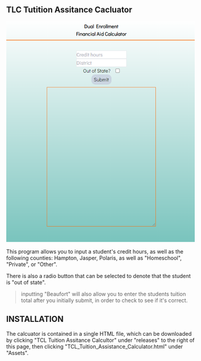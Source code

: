 ## TLC Tutition Assitance Cacluator

<p align="center">
  <img src="https://github.com/Kevin-Schnaubelt-Jr/Sara-Calculators/blob/main/FinancialAidCalc.png"/>
</p>





This program allows you to input a student's credit hours, 
as well as the following counties: Hampton, Jasper, Polaris, as well as "Homeschool", "Private", or "Other". 

There is also a radio button that can be selected to denote that
the student is "out of state".

> inputting "Beaufort" will also allow you to enter the students tuition total after you initially submit, in order to check to see if it's correct.

## INSTALLATION
The calcuator is contained in a single HTML file, which can be downloaded by clicking "TCL Tuition Assitance Calcultor"
under "releases" to the right of this page, then clicking "TCL_Tuition_Assistance_Calculator.html" under "Assets".

